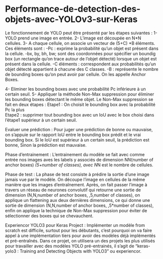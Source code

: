 # Performance-de-detection-des-objets-avec-YOLOv3-sur-Keras

Le fonctionnement de YOLO peut être présenté par les étapes suivantes :
1-	YOLO prend une image en entrée.
2-	L’image est découpée en N*N cellules.
3-	A chaque cellule, on associe un vecteur de (5+C) *B éléments. Ces éléments sont :
-Pc : exprime la probabilité qu’un objet est présent dans la cellule.
-bx, by, bh, bw; sont des coordonnées pour spécifier un boundig box (un rectangle qu’on trace autour de l’objet détecté) lorsque un objet est présent dans la cellule.
-C éléments : correspondent aux probabilités qu’un objet détecté appartient à chacune des C classes.
-B : représente le nombre de bounding boxes qu’on peut avoir par cellule. On les appelle Anchor Boxes.

4-	Eliminer les bounding boxes avec une probabilité Pc inférieure à un certain seuil.
5-	Appliquer la méthode Non-Max suppression pour éliminer les bounding boxes détectant le même objet. Le Non-Max suppression se fait en deux étapes :
		  Etape1 : On choisit le bounding box avec la probabilité Pc la plus                                           
      Etape2 : supprimer tout bounding box avec un IoU avec le box choisi dans l’étape1 supérieur à un certain seuil.


  Evaluer une prédiction :
Pour juger une prédiction de bonne ou mauvaise, on s’appuie sur le rapport IoU entre le bounding box prédit et le vrai bounding box. Si le IoU est supérieur à un certain seuil, la prédiction est bonne, Sinon la prédiction est mauvaise. 
  
  Phase d’entrainement :
L’entrainement du modèle se fait avec comme entrée nos images aves les labels y associés de dimension N*N*(number of anchor boxes) *(5+number of classes), avec N*N est le nombre de cellules.

  Phase de test :
La phase de test consiste à prédire la sortie d’une image jamais vue par le modèle. On découpe l’image en cellules de la même manière que les images d’entraînement. Après, on fait passer l’image à travers un réseau de neurones convolutif qui retourne une sortie de dimension (N,N,number of anchor boxes, ,5,number of classes), on applique un flattening aux deux dernières dimensions, ce qui donne une sortie de dimension (N,N,number of anchor boxes, ,5*number of classes), enfin on applique la technique de Non-Max suppression pour éviter de sélectionner des boxes qui se chevauchent. 

  Experiencor YOLO3 pour Keras Project :
Implémenter un modèle from scratch est difficile, surtout pour les débutants, c’est pourquoi on va faire appel à une implémentation tiers pour avoir des modèles déjà implémentés et pré-entraînés. Dans ce projet, on utilisera un des projets les plus utilisés pour travailler avec des modèles YOLO pré-entrainés, il s’agit de “keras-yolo3 : Training and Detecting Objects with YOLO3” ou experiencor.
